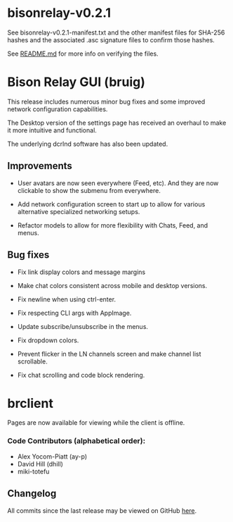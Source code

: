 # bisonrelay-v0.2.1

See bisonrelay-v0.2.1-manifest.txt and the other manifest files for SHA-256 hashes and the associated .asc signature files to confirm those hashes.

See [README.md](./README.md#verifying-binaries) for more info on verifying the files.


# Bison Relay GUI (bruig)

This release includes numerous minor bug fixes and some improved network
configuration capabilities.  

The Desktop version of the settings page has received an overhaul to make it
more intuitive and functional.

The underlying dcrlnd software has also been updated.

## Improvements

* User avatars are now seen everywhere (Feed, etc).  And they are now clickable 
  to show the submenu from everywhere. 

* Add network configuration screen to start up to allow for various alternative
  specialized networking setups.

* Refactor models to allow for more flexibility with Chats, Feed, and menus.

## Bug fixes

* Fix link display colors and message margins

* Make chat colors consistent across mobile and desktop versions.

* Fix newline when using ctrl-enter.

* Fix respecting CLI args with AppImage.

* Update subscribe/unsubscribe in the menus.

* Fix dropdown colors.

* Prevent flicker in the LN channels screen and make channel list scrollable.

* Fix chat scrolling and code block rendering.


# brclient

Pages are now available for viewing while the client is offline.  

### Code Contributors (alphabetical order):

- Alex Yocom-Piatt (ay-p)
- David Hill (dhill)
- miki-totefu

## Changelog

All commits since the last release may be viewed on GitHub
[here](https://github.com/companyzero/bisonrelay/compare/v0.2.0...v0.2.1).
